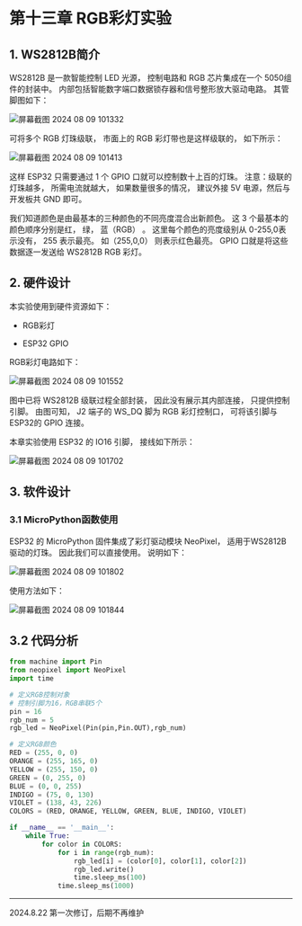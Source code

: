 # 第十三章 RGB彩灯实验

## 1. WS2812B简介

WS2812B 是一款智能控制 LED 光源， 控制电路和 RGB 芯片集成在一个 5050组件的封装中。 内部包括智能数字端口数据锁存器和信号整形放大驱动电路。 其管脚图如下：

![屏幕截图 2024 08 09 101332](https://img.picgo.net/2024/08/09/-2024-08-09-10133200479953f320054b.png)

可将多个 RGB 灯珠级联， 市面上的 RGB 彩灯带也是这样级联的， 如下所示：

![屏幕截图 2024 08 09 101413](https://img.picgo.net/2024/08/09/-2024-08-09-101413b8ee87355d3db7e4.png)

这样 ESP32 只需要通过 1 个 GPIO 口就可以控制数十上百的灯珠。 注意：级联的灯珠越多， 所需电流就越大， 如果数量很多的情况， 建议外接 5V 电源，然后与开发板共 GND 即可。

我们知道颜色是由最基本的三种颜色的不同亮度混合出新颜色。 这 3 个最基本的颜色顺序分别是红， 绿， 蓝（RGB） 。 这里每个颜色的亮度级别从 0-255,0表示没有， 255 表示最亮。 如（255,0,0） 则表示红色最亮。 GPIO 口就是将这些数据逐一发送给 WS2812B RGB 彩灯。

## 2. 硬件设计

本实验使用到硬件资源如下：

- RGB彩灯

- ESP32 GPIO

RGB彩灯电路如下：

![屏幕截图 2024 08 09 101552](https://img.picgo.net/2024/08/09/-2024-08-09-101552ae2051d40f4e5a75.png)

图中已将 WS2812B 级联过程全部封装， 因此没有展示其内部连接， 只提供控制引脚。 由图可知， J2 端子的 WS_DQ 脚为 RGB 彩灯控制口， 可将该引脚与 ESP32的 GPIO 连接。

本章实验使用 ESP32 的 IO16 引脚， 接线如下所示：

![屏幕截图 2024 08 09 101702](https://img.picgo.net/2024/08/09/-2024-08-09-1017028a35f12eaaaa3ce8.png)

## 3. 软件设计

### 3.1 MicroPython函数使用

ESP32 的 MicroPython 固件集成了彩灯驱动模块 NeoPixel， 适用于WS2812B 驱动的灯珠。 因此我们可以直接使用。 说明如下：

![屏幕截图 2024 08 09 101802](https://img.picgo.net/2024/08/09/-2024-08-09-101802d5823a2d7f57a8a1.png)

使用方法如下：

![屏幕截图 2024 08 09 101844](https://img.picgo.net/2024/08/09/-2024-08-09-10184406a0c638db738985.png)

## 3.2 代码分析

```python
from machine import Pin
from neopixel import NeoPixel
import time

# 定义RGB控制对象
# 控制引脚为16，RGB串联5个
pin = 16
rgb_num = 5
rgb_led = NeoPixel(Pin(pin,Pin.OUT),rgb_num)

# 定义RGB颜色
RED = (255, 0, 0)
ORANGE = (255, 165, 0)
YELLOW = (255, 150, 0)
GREEN = (0, 255, 0)
BLUE = (0, 0, 255)
INDIGO = (75, 0, 130)
VIOLET = (138, 43, 226)
COLORS = (RED, ORANGE, YELLOW, GREEN, BLUE, INDIGO, VIOLET)

if __name__ == '__main__':
    while True:
        for color in COLORS:
            for i in range(rgb_num):
                rgb_led[i] = (color[0], color[1], color[2])
                rgb_led.write()
                time.sleep_ms(100)
            time.sleep_ms(1000)    
```

---

2024.8.22 第一次修订，后期不再维护
